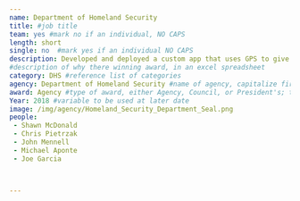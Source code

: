 ```yaml
---
name: Department of Homeland Security
title: #job title
team: yes #mark no if an individual, NO CAPS
length: short
single: no  #mark yes if an individual NO CAPS
description: Developed and deployed a custom app that uses GPS to give a real-time view of an area where a security operation is taking place. The app allows responders to see the location of their teammates and potential threats, enhancing security and situational awareness for operations.
#description of why there winning award, in an excel spreadsheet
category: DHS #reference list of categories
agency: Department of Homeland Security #name of agency, capitalize first letter of each name
award: Agency #type of award, either Agency, Council, or President's; this is case sensitive so make sure to match the options listed exactly. This section generates the format of the card
Year: 2018 #variable to be used at later date
image: /img/agency/Homeland_Security_Department_Seal.png
people:
 - Shawn McDonald
 - Chris Pietrzak
 - John	Mennell
 - Michael Aponte
 - Joe Garcia



---
```

